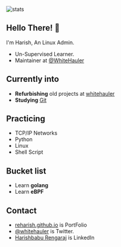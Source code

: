 
![stats](https://github-readme-stats.vercel.app/api?username=reharish&show_icons=true&theme=radical)

## Hello There! 👋
I'm Harish, An Linux Admin.

- Un-Supervised Learner.
- Maintainer at [@WhiteHauler](https://github.com/whitehauler)

## Currently into
- **Refurbishing** old projects at [whitehauler](https://github.com/whitehauler)
- **Studying** [Git](../../../../) 

## Practicing
- TCP/IP Networks
- Python
- Linux
- Shell Script

## Bucket list
- Learn **golang**
- Learn **eBPF**

## Contact
- [reharish.github.io](https://reharish.github.io/cv) is PortFolio
- [@whitehauler](https://twitter.com/whitehauler) is Twitter.
- [Harishbabu Rengaraj](https://in.linkedin.com/in/harishbabu-rengaraj) is LinkedIn

